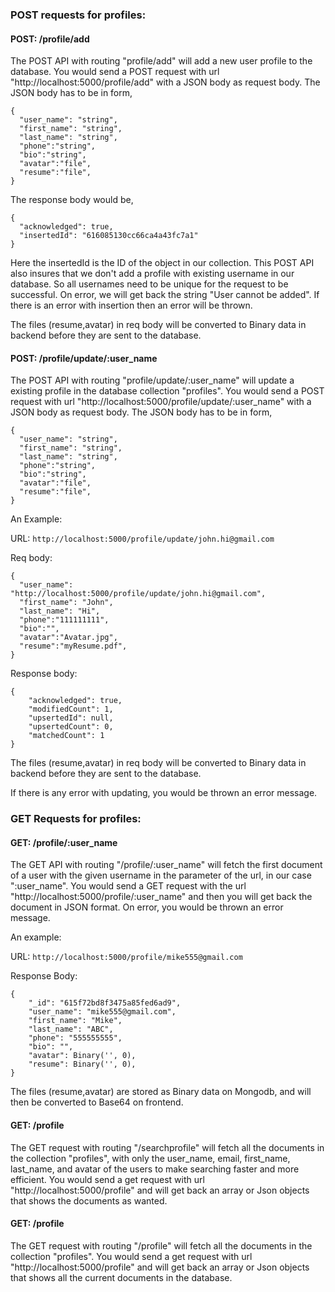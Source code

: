 ### POST requests for profiles:

#### POST: /profile/add

The POST API with routing "profile/add" will add a new user profile to the database. 
You would send a POST request with url "http://localhost:5000/profile/add" with a JSON body as 
request body. The JSON body has to be in form, 

```
{
  "user_name": "string",
  "first_name": "string",
  "last_name": "string",
  "phone":"string",
  "bio":"string",
  "avatar":"file",
  "resume":"file",
}
 ```
 
The response body would be,

```
{
  "acknowledged": true,
  "insertedId": "616085130cc66ca4a43fc7a1"
}
``` 

Here the insertedId is the ID of the object in our collection. This POST API also insures 
that we don't add a profile with existing username in our database. So all usernames need to be unique 
for the request to be successful. On error, we will get back the string "User cannot be added". If there is 
an error with insertion then an error will be thrown.  

The files (resume,avatar) in req body will be converted to Binary data in backend before they are sent to the database.

#### POST: /profile/update/:user_name

The POST API with routing "profile/update/:user_name" will update a existing profile in the database collection "profiles". 
You would send a POST request with url "http://localhost:5000/profile/update/:user_name" with a JSON body as 
request body. The JSON body has to be in form, 

```
{
  "user_name": "string",
  "first_name": "string",
  "last_name": "string",
  "phone":"string",
  "bio":"string",
  "avatar":"file",
  "resume":"file",
}
```
 
An Example:

URL: ```http://localhost:5000/profile/update/john.hi@gmail.com```

Req body:
```
{
  "user_name": "http://localhost:5000/profile/update/john.hi@gmail.com",
  "first_name": "John",
  "last_name": "Hi",
  "phone":"111111111",
  "bio":"",
  "avatar":"Avatar.jpg",
  "resume":"myResume.pdf",
}
```
Response body:

```
{
    "acknowledged": true,
    "modifiedCount": 1,
    "upsertedId": null,
    "upsertedCount": 0,
    "matchedCount": 1
}
``` 
The files (resume,avatar) in req body will be converted to Binary data in backend before they are sent to the database.

If there is any error with updating, you would be thrown an error message. 

### GET Requests for profiles:

#### GET: /profile/:user_name

The GET API with routing "/profile/:user_name" will fetch the first document of a user with the 
given username in the parameter of the url, in our case ":user_name". You would send a GET request 
with the url "http://localhost:5000/profile/:user_name" and then you will get back the document in
JSON format. On error, you would be thrown an error message. 

An example:

URL: ```http://localhost:5000/profile/mike555@gmail.com```

Response Body:
```
{
    "_id": "615f72bd8f3475a85fed6ad9",
    "user_name": "mike555@gmail.com",
    "first_name": "Mike",
    "last_name": "ABC",
    "phone": "555555555",
    "bio": "",
    "avatar": Binary('', 0),
    "resume": Binary('', 0),
}
```
The files (resume,avatar) are stored as Binary data on Mongodb, and will then be converted to Base64 on frontend.

#### GET: /profile

The GET request with routing "/searchprofile" will fetch all the documents in the collection "profiles", with only
the user_name, email, first_name, last_name, and avatar of the users to make searching faster and more efficient.
You would send a get request with url "http://localhost:5000/profile" and will get back an array or Json objects
that shows the documents as wanted.


#### GET: /profile

The GET request with routing "/profile" will fetch all the documents in the collection "profiles". You would send a 
get request with url "http://localhost:5000/profile" and will get back an array or Json objects that shows all the
current documents in the database. 
